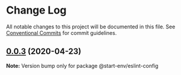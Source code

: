 # Change Log

All notable changes to this project will be documented in this file.
See [Conventional Commits](https://conventionalcommits.org) for commit guidelines.

## [0.0.3](https://github.com/zxeryu/start/compare/@start-env/eslint-config@0.1.0...@start-env/eslint-config@0.0.3) (2020-04-23)

**Note:** Version bump only for package @start-env/eslint-config
